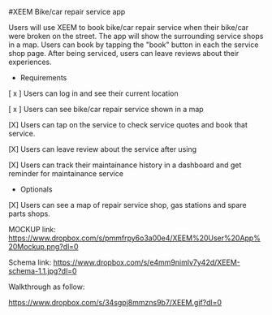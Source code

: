 #XEEM
Bike/car repair service app

Users will use XEEM to book bike/car repair service when their bike/car were broken on the street. The app will show the surrounding service shops in a map. Users can book by tapping the "book" button in each the service shop page. After being serviced, users can leave reviews about their experiences.

* Requirements

[ x ] Users can log in and see their current location

[ x ] Users can see bike/car repair service shown in a map

[X] Users can tap on the service to check service quotes and book that service.

[X] Users can leave review about the service after using 

[X] Users can track their maintainance history in a dashboard and get reminder for maintainance service


* Optionals

[X] Users can see a map of repair service shop, gas stations and spare parts shops.

MOCKUP link: https://www.dropbox.com/s/pmmfrpy6o3a00e4/XEEM%20User%20App%20Mockup.png?dl=0

Schema link: https://www.dropbox.com/s/e4mm9nimlv7y42d/XEEM-schema-1.1.jpg?dl=0

Walkthrough as follow:

https://www.dropbox.com/s/34sgpj8mmzns9b7/XEEM.gif?dl=0


